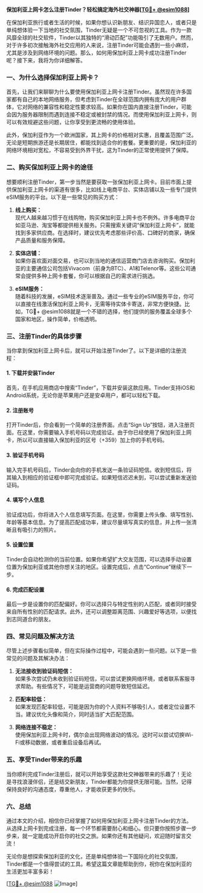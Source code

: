 **保加利亚上网卡怎么注册Tinder？轻松搞定海外社交神器[[TG💪+ @esim1088](https://t.me/s/esim1088)]**

在保加利亚旅行或者生活的时候，如果你想认识新朋友、结识异国恋人，或者只是单纯想体验一下当地的社交氛围，Tinder无疑是一个不可忽视的工具。作为一款风靡全球的社交软件，Tinder以其独特的“滑动匹配”功能吸引了无数用户。然而，对于许多初次接触海外社交应用的人来说，注册Tinder可能会遇到一些小麻烦，尤其是涉及到网络环境的问题。那么，如何用保加利亚上网卡成功注册Tinder呢？接下来，我将为你详细解答。

### **一、为什么选择保加利亚上网卡？**

首先，让我们来聊聊为什么要使用保加利亚上网卡注册Tinder。虽然现在许多国家都有自己的本地网络服务，但考虑到Tinder在全球范围内拥有庞大的用户群体，它对网络的兼容性和稳定性要求较高。如果你在国内直接注册Tinder，可能会因为服务器限制而遇到连接不稳定或被封禁的情况。而使用保加利亚上网卡，则可以有效规避这些问题，让你享受到更流畅的使用体验。

此外，保加利亚作为一个欧洲国家，其上网卡的价格相对实惠，且覆盖范围广泛。无论是短期旅游还是长期居住，都能找到适合你的套餐。更重要的是，保加利亚的网络环境相对宽松，不容易受到外界干扰，这为Tinder的正常使用提供了保障。

### **二、购买保加利亚上网卡的途径**

想要顺利注册Tinder，第一步当然是要获取一张保加利亚上网卡。目前市面上提供保加利亚上网卡的渠道有很多，比如线上电商平台、实体店铺以及一些专门提供eSIM服务的平台。以下是一些常见的购买方式：

1. **线上购买：**  
   现代人越来越习惯于在线购物，购买保加利亚上网卡也不例外。许多电商平台如亚马逊、淘宝等都提供相关服务。只需搜索关键词“保加利亚上网卡”，就能找到多家供应商。在选择时，建议优先考虑那些评价高、口碑好的商家，确保产品质量和服务保障。

2. **实体店铺：**  
   如果你喜欢面对面交易，也可以到当地的通信运营商门店去咨询购买。保加利亚的主要通信公司包括Vivacom（前身为BTC）、A1和Telenor等。这些公司通常会提供多种上网卡套餐，你可以根据自己的需求进行挑选。

3. **eSIM服务：**  
   随着科技的发展，eSIM技术逐渐普及。通过一些专业的eSIM服务平台，你可以直接在线激活保加利亚上网卡，无需等待实体卡寄送，非常方便快捷。比如，TG💪+ @esim1088就是一个不错的选择，他们提供的服务覆盖全球多个国家和地区，操作简单，价格透明。

### **三、注册Tinder的具体步骤**

当你拿到保加利亚上网卡后，就可以开始注册Tinder了。以下是详细的注册流程：

#### **1. 下载并安装Tinder**
首先，在手机应用商店中搜索“Tinder”，下载并安装这款应用。Tinder支持iOS和Android系统，无论你是苹果用户还是安卓用户，都可以轻松下载。

#### **2. 注册账号**
打开Tinder后，你会看到一个简单的注册界面。点击“Sign Up”按钮，进入注册页面。在这里，你需要输入手机号码以完成验证。由于你已经使用了保加利亚上网卡，所以可以直接输入保加利亚的区号（+359）加上你的手机号码。

#### **3. 验证手机号码**
输入完手机号码后，Tinder会向你的手机发送一条验证码短信。收到短信后，将其输入到相应的验证框中即可完成验证。如果短信迟迟未到，可以尝试重新发送验证码。

#### **4. 填写个人信息**
验证成功后，你将进入个人信息填写页面。在这里，你需要上传头像、填写性别、年龄等基本信息。为了提高匹配成功率，建议尽量填写真实的信息，并上传一张清晰且有吸引力的照片。

#### **5. 设置位置**
Tinder会自动检测你的当前位置。如果你希望扩大交友范围，可以选择手动设置位置为保加利亚或其他你想关注的地区。设置完成后，点击“Continue”继续下一步。

#### **6. 完成匹配设置**
最后一步是设置你的匹配偏好。你可以选择只与特定性别的人匹配，或者同时接受来自所有性别的匹配请求。此外，还可以调整距离范围、兴趣爱好等选项，以便找到志同道合的朋友。

### **四、常见问题及解决方法**

尽管上述步骤看似简单，但在实际操作过程中，可能会遇到一些问题。以下是一些常见的问题及其解决办法：

1. **无法接收到验证码短信：**  
   如果多次尝试仍未收到验证码短信，可以尝试更换网络环境，或者联系客服寻求帮助。有些情况下，可能是运营商的问题导致短信延迟。

2. **匹配率较低：**  
   如果发现匹配率较低，可能是因为你的个人资料不够吸引人，或者定位设置不当。建议优化头像和简介，同时适当扩大匹配范围。

3. **网络连接不稳定：**  
   使用保加利亚上网卡时，偶尔会出现网络波动的情况。这时可以尝试切换Wi-Fi或移动数据，或者重启设备后再试。

### **五、享受Tinder带来的乐趣**

当你顺利完成Tinder注册后，就可以开始享受这款社交神器带来的乐趣了！无论是寻找浪漫伴侣，还是结交新朋友，Tinder都能为你提供无限可能。当然，记得保持良好的沟通态度，尊重他人，才能收获更多的快乐。

### **六、总结**

通过本文的介绍，相信你已经掌握了如何用保加利亚上网卡注册Tinder的方法。从选择上网卡到完成注册，每一个环节都需要耐心和细心。但只要你按照步骤一步步来，就一定能成功开启你的社交之旅。如果你还有其他疑问，欢迎随时留言交流！

无论你是想探索保加利亚的文化，还是单纯想体验一下国际化的社交氛围，Tinder都是一个值得尝试的工具。希望这篇文章能帮助到你，祝你在保加利亚的生活更加丰富多彩！

[[TG💪+ @esim1088](https://t.me/s/esim1088) ![Image](https://i.postimg.cc/4NQfJmqS/Snipaste-2025-05-13-00-14-12.png)]